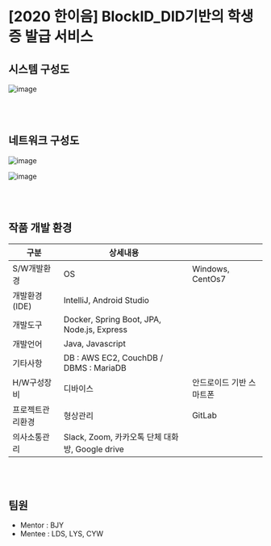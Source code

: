 # [2020 한이음] BlockID_DID기반의 학생증 발급 서비스

## 시스템 구성도

![image](https://user-images.githubusercontent.com/65323733/98468331-604d3280-221d-11eb-8b79-39bd4f6b98f3.png)

<br>

<br>

## 네트워크 구성도

![image](https://user-images.githubusercontent.com/65323733/98468358-73600280-221d-11eb-99fb-68d0d6e44dd0.png)

![image](https://user-images.githubusercontent.com/65323733/98468375-81158800-221d-11eb-9f44-4e9e05cda8a5.png)

<br>

<br>

## 작품 개발 환경

| **구분**         | **상세내용**                                    |                          |
| ---------------- | ----------------------------------------------- | ------------------------ |
| S/W개발환경      | OS                                              | Windows, CentOs7         |
| 개발환경(IDE)    | IntelliJ, Android Studio                        |                          |
| 개발도구         | Docker, Spring Boot, JPA, Node.js, Express      |                          |
| 개발언어         | Java, Javascript                                |                          |
| 기타사항         | DB : AWS EC2, CouchDB / DBMS : MariaDB          |                          |
| H/W구성장비      | 디바이스                                        | 안드로이드 기반 스마트폰 |
| 프로젝트관리환경 | 형상관리                                        | GitLab                   |
| 의사소통관리     | Slack, Zoom, 카카오톡 단체 대화방, Google drive |                          |

<br>

<br>

## 팀원

- Mentor : BJY
- Mentee : LDS, LYS, CYW
